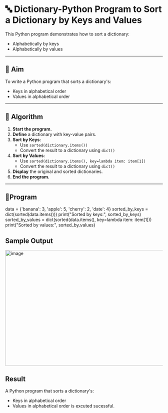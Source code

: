 # 🔤 Dictionary-Python Program to Sort a Dictionary by Keys and Values

This Python program demonstrates how to sort a dictionary:
- Alphabetically by keys
- Alphabetically by values

---

## 🎯 Aim

To write a Python program that sorts a dictionary's:
- Keys in alphabetical order
- Values in alphabetical order

---

## 🧠 Algorithm

1. **Start the program.**
2. **Define** a dictionary with key-value pairs.
3. **Sort by Keys**:
   - Use `sorted(dictionary.items())`
   - Convert the result to a dictionary using `dict()`
4. **Sort by Values**:
   - Use `sorted(dictionary.items(), key=lambda item: item[1])`
   - Convert the result to a dictionary using `dict()`
5. **Display** the original and sorted dictionaries.
6. **End the program.**

---

## 🧪Program
data = {'banana': 3, 'apple': 5, 'cherry': 2, 'date': 4}
sorted_by_keys = dict(sorted(data.items()))
print("Sorted by keys:", sorted_by_keys)
sorted_by_values = dict(sorted(data.items(), key=lambda item: item[1]))
print("Sorted by values:", sorted_by_values)



## Sample Output
<img width="1332" height="370" alt="image" src="https://github.com/user-attachments/assets/3efa89ee-ab96-4f45-914a-7649228244f4" />


## Result
A Python program that sorts a dictionary's:
- Keys in alphabetical order
- Values in alphabetical order
  is excuted sucessful.


